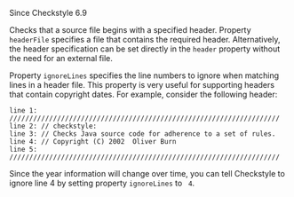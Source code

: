 Since Checkstyle 6.9

Checks that a source file begins with a specified header. Property
` headerFile` specifies a file that contains the required header.
Alternatively, the header specification can be set directly in the
`header` property without the need for an external file.

Property `ignoreLines` specifies the line numbers to ignore when
matching lines in a header file. This property is very useful for
supporting headers that contain copyright dates. For example, consider
the following header:

    line 1: ////////////////////////////////////////////////////////////////////
    line 2: // checkstyle:
    line 3: // Checks Java source code for adherence to a set of rules.
    line 4: // Copyright (C) 2002  Oliver Burn
    line 5: ////////////////////////////////////////////////////////////////////
            

Since the year information will change over time, you can tell
Checkstyle to ignore line 4 by setting property `ignoreLines` to ` 4`.
